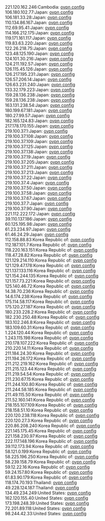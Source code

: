 221.120.162.246:Cambodia: [ovpn config](vpn/221_120_162_246.ovpn)  
106.180.102.77:Japan: [ovpn config](vpn/106_180_102_77.ovpn)  
106.181.33.28:Japan: [ovpn config](vpn/106_181_33_28.ovpn)  
110.134.86.167:Japan: [ovpn config](vpn/110_134_86_167.ovpn)  
112.69.95.41:Japan: [ovpn config](vpn/112_69_95_41.ovpn)  
114.166.212.175:Japan: [ovpn config](vpn/114_166_212_175.ovpn)  
119.171.161.117:Japan: [ovpn config](vpn/119_171_161_117.ovpn)  
119.83.63.220:Japan: [ovpn config](vpn/119_83_63_220.ovpn)  
122.26.218.75:Japan: [ovpn config](vpn/122_26_218_75.ovpn)  
123.48.125.190:Japan: [ovpn config](vpn/123_48_125_190.ovpn)  
124.101.30.216:Japan: [ovpn config](vpn/124_101_30_216.ovpn)  
124.211.192.57:Japan: [ovpn config](vpn/124_211_192_57.ovpn)  
126.115.45.126:Japan: [ovpn config](vpn/126_115_45_126.ovpn)  
126.217.195.231:Japan: [ovpn config](vpn/126_217_195_231.ovpn)  
126.57.206.14:Japan: [ovpn config](vpn/126_57_206_14.ovpn)  
126.63.231.240:Japan: [ovpn config](vpn/126_63_231_240.ovpn)  
133.32.179.223:Japan: [ovpn config](vpn/133_32_179_223.ovpn)  
159.28.136.238:Japan: [ovpn config](vpn/159_28_136_238.ovpn)  
159.28.136.238:Japan: [ovpn config](vpn/159_28_136_238.ovpn)  
163.131.238.54:Japan: [ovpn config](vpn/163_131_238_54.ovpn)  
180.199.67.181:Japan: [ovpn config](vpn/180_199_67_181.ovpn)  
180.27.99.57:Japan: [ovpn config](vpn/180_27_99_57.ovpn)  
182.165.124.83:Japan: [ovpn config](vpn/182_165_124_83.ovpn)  
217.178.170.155:Japan: [ovpn config](vpn/217_178_170_155.ovpn)  
219.100.37.1:Japan: [ovpn config](vpn/219_100_37_1.ovpn)  
219.100.37.108:Japan: [ovpn config](vpn/219_100_37_108.ovpn)  
219.100.37.109:Japan: [ovpn config](vpn/219_100_37_109.ovpn)  
219.100.37.125:Japan: [ovpn config](vpn/219_100_37_125.ovpn)  
219.100.37.138:Japan: [ovpn config](vpn/219_100_37_138.ovpn)  
219.100.37.19:Japan: [ovpn config](vpn/219_100_37_19.ovpn)  
219.100.37.205:Japan: [ovpn config](vpn/219_100_37_205.ovpn)  
219.100.37.211:Japan: [ovpn config](vpn/219_100_37_211.ovpn)  
219.100.37.213:Japan: [ovpn config](vpn/219_100_37_213.ovpn)  
219.100.37.22:Japan: [ovpn config](vpn/219_100_37_22.ovpn)  
219.100.37.4:Japan: [ovpn config](vpn/219_100_37_4.ovpn)  
219.100.37.50:Japan: [ovpn config](vpn/219_100_37_50.ovpn)  
219.100.37.58:Japan: [ovpn config](vpn/219_100_37_58.ovpn)  
219.100.37.67:Japan: [ovpn config](vpn/219_100_37_67.ovpn)  
219.100.37.7:Japan: [ovpn config](vpn/219_100_37_7.ovpn)  
219.100.37.90:Japan: [ovpn config](vpn/219_100_37_90.ovpn)  
221.112.222.172:Japan: [ovpn config](vpn/221_112_222_172.ovpn)  
39.110.137.186:Japan: [ovpn config](vpn/39_110_137_186.ovpn)  
60.125.195.98:Japan: [ovpn config](vpn/60_125_195_98.ovpn)  
61.23.234.97:Japan: [ovpn config](vpn/61_23_234_97.ovpn)  
61.46.24.29:Japan: [ovpn config](vpn/61_46_24_29.ovpn)  
112.158.88.83:Korea Republic of: [ovpn config](vpn/112_158_88_83.ovpn)  
112.187.101.7:Korea Republic of: [ovpn config](vpn/112_187_101_7.ovpn)  
118.220.163.151:Korea Republic of: [ovpn config](vpn/118_220_163_151.ovpn)  
118.47.28.82:Korea Republic of: [ovpn config](vpn/118_47_28_82.ovpn)  
121.129.214.110:Korea Republic of: [ovpn config](vpn/121_129_214_110.ovpn)  
121.129.47.178:Korea Republic of: [ovpn config](vpn/121_129_47_178.ovpn)  
121.137.133.116:Korea Republic of: [ovpn config](vpn/121_137_133_116.ovpn)  
121.154.244.135:Korea Republic of: [ovpn config](vpn/121_154_244_135.ovpn)  
121.157.73.221:Korea Republic of: [ovpn config](vpn/121_157_73_221.ovpn)  
125.140.46.72:Korea Republic of: [ovpn config](vpn/125_140_46_72.ovpn)  
14.38.70.236:Korea Republic of: [ovpn config](vpn/14_38_70_236.ovpn)  
14.6.174.238:Korea Republic of: [ovpn config](vpn/14_6_174_238.ovpn)  
175.114.58.117:Korea Republic of: [ovpn config](vpn/175_114_58_117.ovpn)  
175.120.27.187:Korea Republic of: [ovpn config](vpn/175_120_27_187.ovpn)  
180.233.228.2:Korea Republic of: [ovpn config](vpn/180_233_228_2.ovpn)  
182.230.250.48:Korea Republic of: [ovpn config](vpn/182_230_250_48.ovpn)  
183.102.246.8:Korea Republic of: [ovpn config](vpn/183_102_246_8.ovpn)  
183.109.60.31:Korea Republic of: [ovpn config](vpn/183_109_60_31.ovpn)  
1.224.120.44:Korea Republic of: [ovpn config](vpn/1_224_120_44.ovpn)  
1.243.115.198:Korea Republic of: [ovpn config](vpn/1_243_115_198.ovpn)  
210.178.107.222:Korea Republic of: [ovpn config](vpn/210_178_107_222.ovpn)  
210.220.14.11:Korea Republic of: [ovpn config](vpn/210_220_14_11.ovpn)  
211.184.24.30:Korea Republic of: [ovpn config](vpn/211_184_24_30.ovpn)  
211.194.26.172:Korea Republic of: [ovpn config](vpn/211_194_26_172.ovpn)  
211.212.219.162:Korea Republic of: [ovpn config](vpn/211_212_219_162.ovpn)  
211.215.123.44:Korea Republic of: [ovpn config](vpn/211_215_123_44.ovpn)  
211.219.54.54:Korea Republic of: [ovpn config](vpn/211_219_54_54.ovpn)  
211.230.67.15:Korea Republic of: [ovpn config](vpn/211_230_67_15.ovpn)  
211.244.100.80:Korea Republic of: [ovpn config](vpn/211_244_100_80.ovpn)  
211.244.58.185:Korea Republic of: [ovpn config](vpn/211_244_58_185.ovpn)  
211.49.115.50:Korea Republic of: [ovpn config](vpn/211_49_115_50.ovpn)  
211.52.160.141:Korea Republic of: [ovpn config](vpn/211_52_160_141.ovpn)  
218.155.107.109:Korea Republic of: [ovpn config](vpn/218_155_107_109.ovpn)  
218.158.51.10:Korea Republic of: [ovpn config](vpn/218_158_51_10.ovpn)  
220.120.238.118:Korea Republic of: [ovpn config](vpn/220_120_238_118.ovpn)  
220.120.27.3:Korea Republic of: [ovpn config](vpn/220_120_27_3.ovpn)  
220.86.208.240:Korea Republic of: [ovpn config](vpn/220_86_208_240.ovpn)  
221.145.175.45:Korea Republic of: [ovpn config](vpn/221_145_175_45.ovpn)  
221.158.230.97:Korea Republic of: [ovpn config](vpn/221_158_230_97.ovpn)  
222.117.148.196:Korea Republic of: [ovpn config](vpn/222_117_148_196.ovpn)  
39.112.173.94:Korea Republic of: [ovpn config](vpn/39_112_173_94.ovpn)  
58.121.0.199:Korea Republic of: [ovpn config](vpn/58_121_0_199.ovpn)  
58.225.196.250:Korea Republic of: [ovpn config](vpn/58_225_196_250.ovpn)  
58.239.158.79:Korea Republic of: [ovpn config](vpn/58_239_158_79.ovpn)  
59.12.22.16:Korea Republic of: [ovpn config](vpn/59_12_22_16.ovpn)  
59.24.157.80:Korea Republic of: [ovpn config](vpn/59_24_157_80.ovpn)  
61.83.90.179:Korea Republic of: [ovpn config](vpn/61_83_90_179.ovpn)  
118.174.70.193:Thailand: [ovpn config](vpn/118_174_70_193.ovpn)  
49.228.124.187:Thailand: [ovpn config](vpn/49_228_124_187.ovpn)  
134.49.234.249:United States: [ovpn config](vpn/134_49_234_249.ovpn)  
162.120.155.40:United States: [ovpn config](vpn/162_120_155_40.ovpn)  
173.198.248.39:United States: [ovpn config](vpn/173_198_248_39.ovpn)  
72.201.89.118:United States: [ovpn config](vpn/72_201_89_118.ovpn)  
98.244.42.33:United States: [ovpn config](vpn/98_244_42_33.ovpn)  

